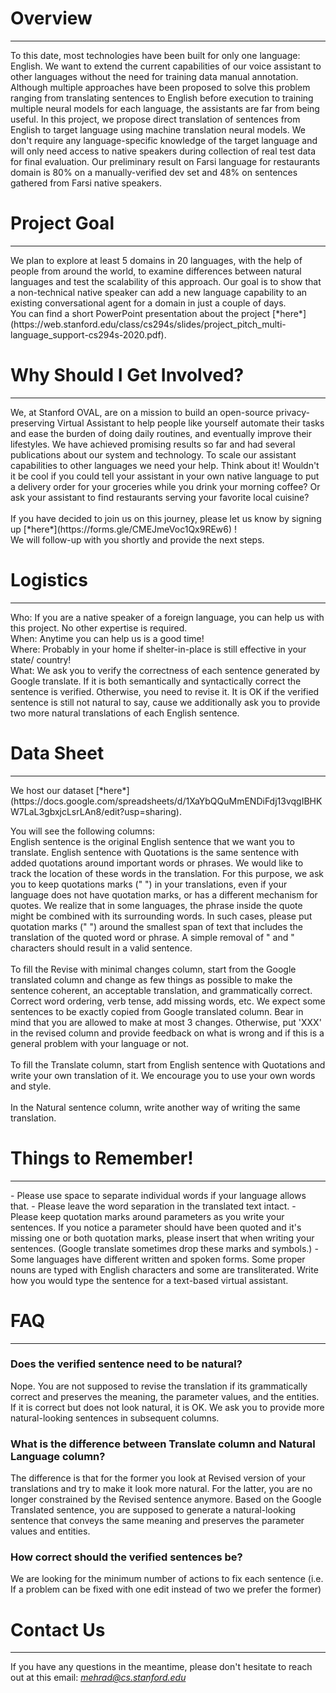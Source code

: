 # Overview
<hr>
To this date, most technologies have been built for only one language: English. We want to extend the current capabilities of our voice assistant to other languages without the need for training data manual annotation. Although multiple approaches have been proposed to solve this problem ranging from translating sentences to English before execution to training multiple neural models for each language, the assistants are far from being useful. In this project, we propose direct translation of sentences from English to target language using machine translation neural models. We don't require any language-specific knowledge of the target language and will only need access to native speakers during collection of real test data for final evaluation. Our preliminary result on Farsi language for restaurants domain is 80% on a manually-verified dev set and 48% on sentences gathered from Farsi native speakers.


# Project Goal
<hr>
We plan to explore at least 5 domains in 20 languages, with the help of people from around the world, to examine differences between natural languages and test the scalability of this approach. Our goal is to show that a non-technical native speaker can add a new language capability to an existing conversational agent for a domain in just a couple of days.
<br>You can find a short PowerPoint presentation about the project [*here*](https://web.stanford.edu/class/cs294s/slides/project_pitch_multi-language_support-cs294s-2020.pdf).

# Why Should I Get Involved?
<hr>
We, at Stanford OVAL, are on a mission to build an open-source privacy-preserving Virtual Assistant to help people like yourself automate their tasks and ease the burden of doing daily routines, and eventually improve their lifestyles. We have achieved promising results so far and had several publications about our system and technology. To scale our assistant capabilities to other languages we need your help. Think about it! Wouldn't it be cool if you could tell your assistant in your own native language to put a delivery order for your groceries while you drink your morning coffee? Or ask your assistant to find restaurants serving your favorite local cuisine? 
<br><br>If you have decided to join us on this journey, please let us know by signing up [*here*](https://forms.gle/CMEJmeVoc1Qx9REw6) !
<br>We will follow-up with you shortly and provide the next steps.


# Logistics
<hr>
Who: If you are a native speaker of a foreign language, you can help us with this project. No other expertise is required.
<br>When: Anytime you can help us is a good time!
<br>Where: Probably in your home if shelter-in-place is still effective in your state/ country!
<br>What: We ask you to verify the correctness of each sentence generated by Google translate. If it is both semantically and syntactically correct the sentence is verified. Otherwise, you need to revise it. It is OK if the verified sentence is still not natural to say, cause we additionally ask you to provide two more natural translations of each English sentence.


# Data Sheet
<hr>
We host our dataset [*here*](https://docs.google.com/spreadsheets/d/1XaYbQQuMmENDiFdj13vqgIBHKW7LaL3gbxjcLsrLAn8/edit?usp=sharing).

You will see the following columns:                                            
English sentence is the original English sentence that we want you to translate. English sentence with Quotations is the same sentence with added quotations around important words or phrases. We would like to track the location of these words in the translation. For this purpose, we ask you to keep quotations marks (" ") in your translations, even if your language does not have quotation marks, or has a different mechanism for quotes. We realize that in some languages, the phrase inside the quote might be combined with its surrounding words. In such cases, please put quotation marks (" ") around the smallest span of text that includes the translation of the quoted word or phrase. A simple removal of " and " characters should result in a valid sentence.                        
<br>To fill the Revise with minimal changes column, start from the Google translated column and change as few things as possible to make the sentence coherent, an acceptable translation, and grammatically correct. Correct word ordering, verb tense, add missing words, etc. We expect some sentences to be exactly copied from Google translated column. Bear in mind that you are allowed to make at most 3 changes. Otherwise, put 'XXX' in the revised column and provide feedback on what is wrong and if this is a general problem with your language or not.                                                
<br>To fill the Translate column, start from English sentence with Quotations and write your own translation of it. We encourage you to use your own words and style.                                            
<br>In the Natural sentence column, write another way of writing the same translation.                            


# Things to Remember!
<hr>
- Please use space to separate individual words if your language allows that.                                 
- Please leave the word separation in the translated text intact.                                
- Please keep quotation marks around parameters as you write your sentences. If you notice a parameter should have been quoted and it's missing one or both quotation marks, please insert that when writing your sentences. (Google translate sometimes drop these marks and symbols.)                 
- Some languages have different written and spoken forms. Some proper nouns are typed with English characters and some are transliterated. Write how you would type the sentence for a text-based virtual assistant.
            

# FAQ
<hr>

### Does the verified sentence need to be natural?
Nope. You are not supposed to revise the translation if its grammatically correct and preserves the meaning, the parameter values, and the entities. If it is correct but does not look natural, it is OK. We ask you to provide more natural-looking sentences in subsequent columns. 

### What is the difference between Translate column and Natural Language column?
The difference is that for the former you look at Revised version of your translations and try to make it look more natural. For the latter, you are no longer constrained by the Revised sentence anymore. Based on the Google Translated sentence, you are supposed to generate a natural-looking sentence that conveys the same meaning and preserves the parameter values and entities.

### How correct should the verified sentences be?
We are looking for the minimum number of actions to fix each sentence (i.e. If a problem can be fixed with one edit instead of two we prefer the former)

# Contact Us
<hr>

If you have any questions in the meantime, please don't hesitate to reach out at this email: [*mehrad@cs.stanford.edu*](mailto:mehrad@cs.stanford.edu)